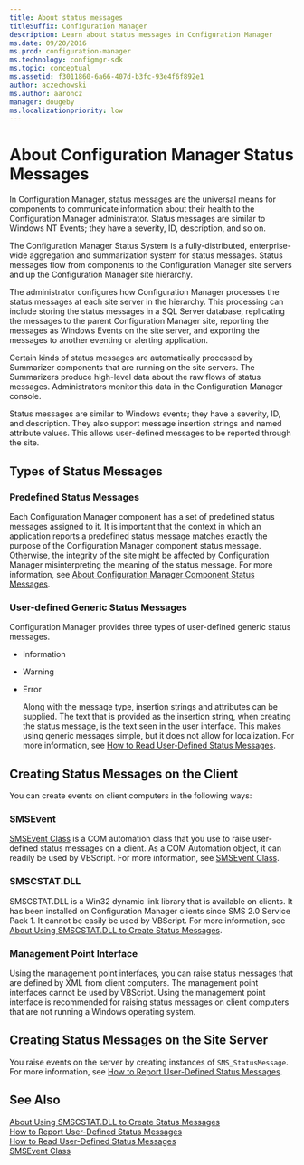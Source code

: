 ```yaml
---
title: About status messages
titleSuffix: Configuration Manager
description: Learn about status messages in Configuration Manager
ms.date: 09/20/2016
ms.prod: configuration-manager
ms.technology: configmgr-sdk
ms.topic: conceptual
ms.assetid: f3011860-6a66-407d-b3fc-93e4f6f892e1
author: aczechowski
ms.author: aaroncz
manager: dougebyms.localizationpriority: low
---
```


# About Configuration Manager Status Messages
In Configuration Manager, status messages are the universal means for components to communicate information about their health to the Configuration Manager administrator. Status messages are similar to Windows NT Events; they have a severity, ID, description, and so on.  

 The Configuration Manager Status System is a fully-distributed, enterprise-wide aggregation and summarization system for status messages. Status messages flow from components to the Configuration Manager site servers and up the Configuration Manager site hierarchy.  

 The administrator configures how Configuration Manager processes the status messages at each site server in the hierarchy. This processing can include storing the status messages in a SQL Server database, replicating the messages to the parent Configuration Manager site, reporting the messages as Windows Events on the site server, and exporting the messages to another eventing or alerting application.  

 Certain kinds of status messages are automatically processed by Summarizer components that are running on the site servers. The Summarizers produce high-level data about the raw flows of status messages. Administrators monitor this data in the Configuration Manager console.  

 Status messages are similar to Windows events; they have a severity, ID, and description. They also support message insertion strings and named attribute values. This allows user-defined messages to be reported through the site.  

## Types of Status Messages  

### Predefined Status Messages  
 Each Configuration Manager component has a set of predefined status messages assigned to it. It is important that the context in which an application reports a predefined status message matches exactly the purpose of the Configuration Manager component status message. Otherwise, the integrity of the site might be affected by Configuration Manager misinterpreting the meaning of the status message. For more information, see [About Configuration Manager Component Status Messages](../../../../develop/core/servers/manage/about-configuration-manager-component-status-messages.md).  

### User-defined Generic Status Messages  
 Configuration Manager provides three types of user-defined generic status messages.  

- Information  

- Warning  

- Error  

  Along with the message type, insertion strings and attributes can be supplied. The text that is provided as the insertion string, when creating the status message, is the text seen in the user interface. This makes using generic messages simple, but it does not allow for localization. For more information, see [How to Read User-Defined Status Messages](../../../../develop/core/servers/manage/how-to-read-user-defined-status-messages.md).  

## Creating Status Messages on the Client  
 You can create events on client computers in the following ways:  

### SMSEvent  
 [SMSEvent Class](../../../../develop/reference/core/servers/manage/smsevent-class.md) is a COM automation class that you use to raise user-defined status messages on a client. As a COM Automation object, it can readily be used by VBScript. For more information, see [SMSEvent Class](../../../../develop/reference/core/servers/manage/smsevent-class.md).  

### SMSCSTAT.DLL  
 SMSCSTAT.DLL is a Win32 dynamic link library that is available on clients. It has been installed on Configuration Manager clients since SMS 2.0 Service Pack 1. It cannot be easily be used by VBScript. For more information, see [About Using SMSCSTAT.DLL to Create Status Messages](../../../../develop/core/servers/manage/about-using-smscstat.dll-to-create-status-messages.md).  

### Management Point Interface  
 Using the management point interfaces, you can raise status messages that are defined by XML from client computers. The management point interfaces cannot be used by VBScript. Using the management point interface is recommended for raising status messages on client computers that are not running a Windows operating system.  

## Creating Status Messages on the Site Server  
 You raise events on the server by creating instances of `SMS_StatusMessage`. For more information, see [How to Report User-Defined Status Messages](../../../../develop/core/servers/manage/how-to-report-user-defined-status-messages.md).  

## See Also  
 [About Using SMSCSTAT.DLL to Create Status Messages](../../../../develop/core/servers/manage/about-using-smscstat.dll-to-create-status-messages.md)   
 [How to Report User-Defined Status Messages](../../../../develop/core/servers/manage/how-to-report-user-defined-status-messages.md)   
 [How to Read User-Defined Status Messages](../../../../develop/core/servers/manage/how-to-read-user-defined-status-messages.md)   
 [SMSEvent Class](../../../../develop/reference/core/servers/manage/smsevent-class.md)
